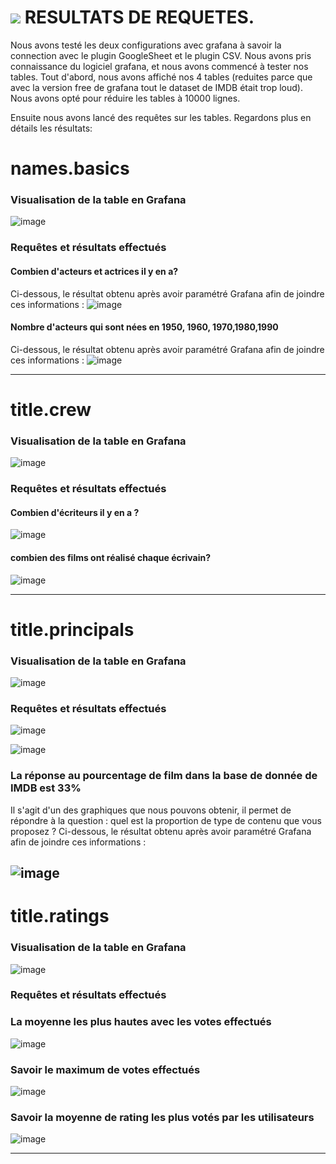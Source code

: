 # <img src="https://img.icons8.com/fluency/40/000000/finn.png"/> RESULTATS DE REQUETES. 
Nous avons testé les deux configurations avec grafana à savoir la connection avec le plugin GoogleSheet et le plugin CSV.
Nous avons pris connaissance du logiciel grafana, et nous avons commencé à tester nos tables.
Tout d'abord, nous avons affiché nos 4 tables (reduites parce que avec la version free de grafana tout le dataset de IMDB était trop loud). Nous avons opté pour réduire les tables à 10000 lignes.

Ensuite nous avons lancé des requêtes sur les tables. Regardons plus en détails les résultats:
# names.basics
### Visualisation de la table en Grafana
![image](https://user-images.githubusercontent.com/71117842/147782243-d5b21b7d-e1c6-4b4b-851d-8adb5c1f34b2.png)


### Requêtes et résultats effectués

#### Combien d'acteurs et actrices il y en a?
Ci-dessous, le résultat obtenu après avoir paramétré Grafana afin de joindre ces informations : 
![image](https://user-images.githubusercontent.com/71117842/147776468-673026ad-78f0-4533-b874-a866783f1bf6.png)

#### Nombre d'acteurs qui sont nées en 1950, 1960, 1970,1980,1990
Ci-dessous, le résultat obtenu après avoir paramétré Grafana afin de joindre ces informations : 
![image](https://user-images.githubusercontent.com/71117842/147777284-8969c41f-4208-48ea-ba89-41c0e7e3f477.png)

---
# title.crew
### Visualisation de la table en Grafana
![image](https://user-images.githubusercontent.com/71117842/147785688-d061b8d2-fb4b-44c3-8afc-309753db21ab.png)

### Requêtes et résultats effectués

#### Combien d'écriteurs il y en a ?
![image](https://user-images.githubusercontent.com/71117842/147785676-1dbda04f-06da-4758-b0d8-5d5b56414bcd.png)

#### combien des films ont réalisé chaque écrivain?
![image](https://user-images.githubusercontent.com/71117842/147787100-e2e85ece-e9bb-4f50-ad88-89894380e33d.png)

---

# title.principals
### Visualisation de la table en Grafana
![image](https://user-images.githubusercontent.com/71117842/147790803-aac61799-f0b0-45e6-b5fa-b0248d184732.png)

### Requêtes et résultats effectués

![image](https://user-images.githubusercontent.com/71117842/147778148-34bafaf2-5c76-49e1-93f9-6adab6053701.png)

![image](https://user-images.githubusercontent.com/71117842/147778540-d164a5c4-b5dc-4a30-a673-3eac68c5158a.png)

### La réponse au pourcentage de film dans la base de donnée de IMDB est 33% 
Il s'agit d'un des graphiques que nous pouvons obtenir, il permet de répondre à la question : quel est la proportion de type de contenu que vous proposez ? 
Ci-dessous, le résultat obtenu après avoir paramétré Grafana afin de joindre ces informations : 

![image](https://user-images.githubusercontent.com/71117842/147707405-e2949695-682f-4758-a4a5-7fc6414d3a28.png)
---

# title.ratings
### Visualisation de la table en Grafana
![image](https://user-images.githubusercontent.com/71117842/147788915-936ef204-3777-4df4-abb8-b32340198dfa.png)

### Requêtes et résultats effectués
### La moyenne les plus hautes avec les votes effectués
![image](https://user-images.githubusercontent.com/71117842/147789218-0ea3b0ed-1753-4c08-a9f1-41cf5c0925b8.png)
### Savoir le maximum de votes effectués
![image](https://user-images.githubusercontent.com/71117842/147790172-3e718fe5-4539-46c8-a165-425a0a941ded.png)
### Savoir la moyenne de rating les plus votés par les utilisateurs
![image](https://user-images.githubusercontent.com/71117842/147790361-9768d8da-b4f0-49b1-8a62-b76ee3d8b8a2.png)

---


